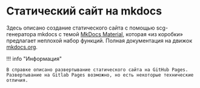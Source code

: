 # Статический сайт на mkdocs

Здесь описано создание статического сайта с помощью scg-генератора mkdocs с темой [MkDocs Material](https://squidfunk.github.io/mkdocs-material/), которая «из коробки» предлагает неплохой набор функций.
Полная документация на движок [mkdocs.org](https://www.mkdocs.org).  

!!! info "Информация"

    В справке описано развертывание статического сайта на GitHub Pages.  
    Развертывание на Gitlab Pages возможно, но есть некоторые технические отличия.
    